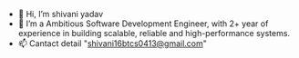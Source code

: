 - 👋 Hi, I’m shivani yadav
- 🌱 I’m a Ambitious Software Development Engineer, with 2+ year of experience in building scalable, reliable and high-performance systems.
- 📫 Cantact detail "shivani16btcs0413@gmail.com"

<!---
shivani16btcs/shivani16btcs is a ✨ special ✨ repository because its `README.md` (this file) appears on your GitHub profile.
You can click the Preview link to take a look at your changes.
--->
